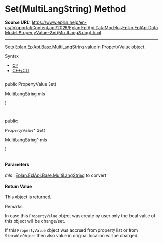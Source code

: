# Set(MultiLangString) Method

**Source URL:** https://www.eplan.help/en-us/Infoportal/Content/api/2026/Eplan.EplApi.DataModelu~Eplan.EplApi.DataModel.PropertyValue~Set(MultiLangString).html

---

Sets [Eplan.EplApi.Base.MultiLangString](Eplan.EplApi.Baseu~Eplan.EplApi.Base.MultiLangString.html) value in PropertyValue object.

Syntax

- [C#](#i-syntax-CS)
- [C++/CLI](#i-syntax-CPP2005)

```
```
public PropertyValue Set( 

   MultiLangString mls

)
```
```

```
```
public:

PropertyValue^ Set( 

   MultiLangString^ mls

)
```
```

#### Parameters

*mls*
:   [Eplan.EplApi.Base.MultiLangString](Eplan.EplApi.Baseu~Eplan.EplApi.Base.MultiLangString.html) to convert

#### Return Value

This object is returned.

Remarks

In case this `PropertyValue` object was create by user only the local value of this object will be change/set.

If this `PropertyValue` object was accrued from property list or from `StorableObject` then also value in original location will be changed.
